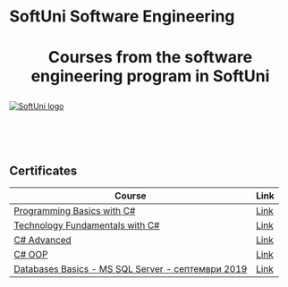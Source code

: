 # SoftUni Software Engineering
# <p align="center">Courses from the software engineering program in SoftUni<p>

<a href="https://softuni.bg/trainings/courses" rel="Courses">  ![SoftUni logo][logo] <a/>

[logo]: http://innovationstarterbox.bg/wp-content/uploads/2016/05/Softuni_logo_trasparent.png "Logo Title Text 2"

<br/>
<br/>
<br/>

<h2> Certificates </h2>

|**Course**|**Link**| 
|---|---|
|<a href="https://softuni.bg/trainings/2073/programming-basics-with-csharp-september-2018" > Programming Basics with C# </a>   | <a href="https://softuni.bg/certificates/details/59061/be83707c" target="_blank"> Link</a> |
|<a href="https://softuni.bg/trainings/2237/technology-fundamentals-with-csharp-january-2019"> Technology Fundamentals with C# </a>| <a href="https://softuni.bg/trainings/2056/technology-fundamental-september-2018" target="_blank"> Link</a> |
|<a href="https://softuni.bg/trainings/2348/csharp-advanced-may-2019"> C# Advanced </a>| <a href="https://softuni.bg/trainings/2243/csharp-advanced-january-2019" target="_blank"> Link</a> |
|<a href="https://softuni.bg/trainings/2349/csharp-oop-june-2019"> C# OOP </a>| <a href="https://softuni.bg/trainings/2244/csharp-oop-february-2019/" target="_blank"> Link</a> |
|<a href="https://softuni.bg/trainings/2495/databases-basics-ms-sql-server-september-2019" > Databases Basics - MS SQL Server - септември 2019 </a>   | <a href="https://softuni.bg/trainings/2495/databases-basics-ms-sql-server-september-2019" target="_blank"> Link</a> |
